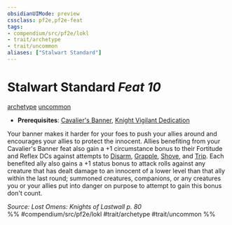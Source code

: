 ```yaml
---
obsidianUIMode: preview
cssclass: pf2e,pf2e-feat
tags:
- compendium/src/pf2e/lokl
- trait/archetype
- trait/uncommon
aliases: ["Stalwart Standard"]
---
```

# Stalwart Standard  *Feat 10*  
[archetype](rules/traits/archetype.md)  [uncommon](rules/traits/uncommon.md)  

- **Prerequisites**: [Cavalier's Banner](compendium/feats/cavaliers-banner-apg.md), [Knight Vigilant Dedication](compendium/feats/knight-vigilant-dedication-locg.md)

Your banner makes it harder for your foes to push your allies around and encourages your allies to protect the innocent. Allies benefiting from your Cavalier's Banner feat also gain a +1 circumstance bonus to their Fortitude and Reflex DCs against attempts to [Disarm](rules/actions/disarm.md), [Grapple](rules/actions/grapple.md), [Shove](rules/actions/shove.md), and [Trip](rules/actions/trip.md). Each benefited ally also gains a +1 status bonus to attack rolls against any creature that has dealt damage to an innocent of a lower level than that ally within the last round; summoned creatures, companions, or any creatures you or your allies put into danger on purpose to attempt to gain this bonus don't count.

*Source: Lost Omens: Knights of Lastwall p. 80*  
%% #compendium/src/pf2e/lokl #trait/archetype #trait/uncommon %%